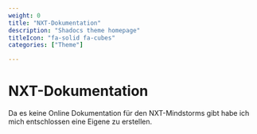 ```yaml
---
weight: 0
title: "NXT-Dokumentation"
description: "Shadocs theme homepage"
titleIcon: "fa-solid fa-cubes"
categories: ["Theme"]

---
```


# NXT-Dokumentation
Da es keine Online Dokumentation für den NXT-Mindstorms gibt habe ich mich entschlossen eine Eigene zu erstellen.